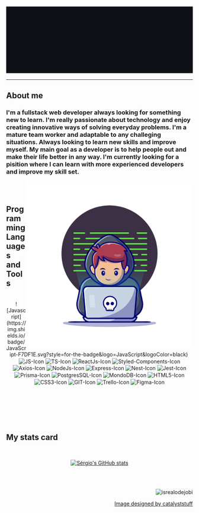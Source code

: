<p align="center">
  <img src="https://github.com/Ginhu/Ginhu/blob/main/assets/greetings.gif" alt="Hey there! I'm Sérgio 👋 Welcome to my gitHub Page ❤️">
</p>

---

<h2> About me</h2>

<h3>I'm a fullstack web developer always looking for something new to learn. I'm really passionate about technology and enjoy creating innovative ways of solving everyday problems. I'm a mature team worker and adaptable to any challeging situations. Always looking to learn new skills and improve myself. My main goal as a developer is to help people out and make their life better in any way. I'm currently looking for a pisition where I can learn with more experienced developers and improve my skill set.</h3>
<img src="./assets/Dev.png" align="right" alt="dev-image" width="450"/>


<br><br><h2> Programming Languages and Tools</h2>

<div style="display: inline_block" align="center" gap="50px"><br>
  ![Javascript](https://img.shields.io/badge/JavaScript-F7DF1E.svg?style=for-the-badge&logo=JavaScript&logoColor=black)&nbsp;
  <img align="center" alt="JS-Icon" src="https://img.shields.io/badge/JavaScript-F7DF1E.svg?style=for-the-badge&logo=JavaScript&logoColor=black" />
  <img align="center" alt="TS-Icon" src="https://img.shields.io/badge/TypeScript-3178C6.svg?style=for-the-badge&logo=TypeScript&logoColor=white" />
  <img align="center" alt="ReactJs-Icon" src="https://img.shields.io/badge/React-61DAFB.svg?style=for-the-badge&logo=React&logoColor=black" />
  <img align="center" alt="Styled-Components-Icon" src="https://img.shields.io/badge/styledcomponents-DB7093.svg?style=for-the-badge&logo=styled-components&logoColor=white" />
  <img align="center" alt="Axios-Icon" src="https://img.shields.io/badge/Axios-5A29E4.svg?style=for-the-badge&logo=Axios&logoColor=white" />
  <img align="center" alt="NodeJs-Icon" src="https://img.shields.io/badge/Node.js-339933.svg?style=for-the-badge&logo=nodedotjs&logoColor=white" />
  <img align="center" alt="Express-Icon" src="https://img.shields.io/badge/Express-000000.svg?style=for-the-badge&logo=Express&logoColor=white" />
  <img align="center" alt="Nest-Icon" src="https://img.shields.io/badge/NestJS-E0234E.svg?style=for-the-badge&logo=NestJS&logoColor=white" />
  <img align="center" alt="Jest-Icon" src="https://img.shields.io/badge/Jest-C21325.svg?style=for-the-badge&logo=Jest&logoColor=white" />
  <img align="center" alt="Prisma-Icon" src="https://img.shields.io/badge/Prisma-2D3748.svg?style=for-the-badge&logo=Prisma&logoColor=white" />
  <img align="center" alt="PostgresSQL-Icon" src="https://img.shields.io/badge/PostgreSQL-4169E1.svg?style=for-the-badge&logo=PostgreSQL&logoColor=white" />
  <img align="center" alt="MondoDB-Icon" src="https://img.shields.io/badge/MongoDB-47A248.svg?style=for-the-badge&logo=MongoDB&logoColor=white" />
  <img align="center" alt="HTML5-Icon" src="https://img.shields.io/badge/HTML5-E34F26.svg?style=for-the-badge&logo=HTML5&logoColor=white" />
  <img align="center" alt="CSS3-Icon" src="https://img.shields.io/badge/CSS3-1572B6.svg?style=for-the-badge&logo=CSS3&logoColor=white" />
  <img align="center" alt="GIT-Icon" src="https://img.shields.io/badge/Git-F05032.svg?style=for-the-badge&logo=Git&logoColor=white" />
  <img align="center" alt="Trello-Icon" src="https://img.shields.io/badge/Trello-0052CC.svg?style=for-the-badge&logo=Trello&logoColor=white" />
  <img align="center" alt="Figma-Icon" src="https://img.shields.io/badge/Figma-F24E1E.svg?style=for-the-badge&logo=Figma&logoColor=white" />
  
</div><br>

<br><br><br><br><h2> My stats card</h2>

<div align="center"><br>
  
[![Sérgio's GitHub stats](https://github-readme-stats.vercel.app/api?username=Ginhu&show_icons=true&theme=tokyonight&count_private=true)](https://github.com/anuraghazra/github-readme-stats)
</div><br><br>

<p align="right"> <img src="https://komarev.com/ghpvc/?username=Ginhu&label=Profile%20views&color=0e75b6&style=flat" alt="isrealodejobi" />
</p>
<p align="right"><a href="http://www.freepik.com">Image designed by catalyststuff</a></p>
